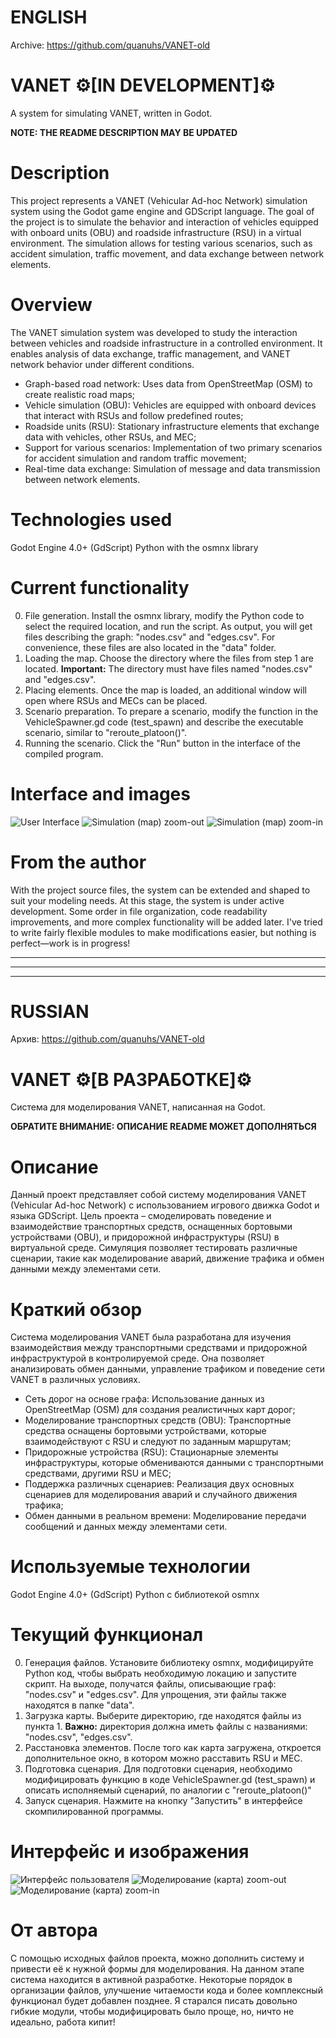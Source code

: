 # ENGLISH
Archive: https://github.com/quanuhs/VANET-old

# VANET ⚙️[IN DEVELOPMENT]⚙️
A system for simulating VANET, written in Godot.

**NOTE: THE README DESCRIPTION MAY BE UPDATED**

# Description
This project represents a VANET (Vehicular Ad-hoc Network) simulation system using the Godot game engine and GDScript language. The goal of the project is to simulate the behavior and interaction of vehicles equipped with onboard units (OBU) and roadside infrastructure (RSU) in a virtual environment. The simulation allows for testing various scenarios, such as accident simulation, traffic movement, and data exchange between network elements.

# Overview
The VANET simulation system was developed to study the interaction between vehicles and roadside infrastructure in a controlled environment. It enables analysis of data exchange, traffic management, and VANET network behavior under different conditions.
* Graph-based road network: Uses data from OpenStreetMap (OSM) to create realistic road maps;
* Vehicle simulation (OBU): Vehicles are equipped with onboard devices that interact with RSUs and follow predefined routes;
* Roadside units (RSU): Stationary infrastructure elements that exchange data with vehicles, other RSUs, and MEC;
* Support for various scenarios: Implementation of two primary scenarios for accident simulation and random traffic movement;
* Real-time data exchange: Simulation of message and data transmission between network elements.

# Technologies used
Godot Engine 4.0+ (GdScript)
Python with the osmnx library

# Current functionality
0. File generation. Install the osmnx library, modify the Python code to select the required location, and run the script. 
As output, you will get files describing the graph: "nodes.csv" and "edges.csv". For convenience, these files are also located in the "data" folder.
1. Loading the map. Choose the directory where the files from step 1 are located. **Important:** The directory must have files named "nodes.csv" and "edges.csv".
2. Placing elements. Once the map is loaded, an additional window will open where RSUs and MECs can be placed.
3. Scenario preparation. To prepare a scenario, modify the function in the VehicleSpawner.gd code (test_spawn) and describe the executable scenario, similar to "reroute_platoon()".
4. Running the scenario. Click the "Run" button in the interface of the compiled program.

# Interface and images
![User Interface](https://github.com/user-attachments/assets/1649118e-86c2-4538-bb4d-185dcbe2dd5b)
![Simulation (map) zoom-out](https://github.com/user-attachments/assets/cce73744-e5f1-4687-81b6-e39773452307)
![Simulation (map) zoom-in](https://github.com/user-attachments/assets/b73f5a68-2082-4421-89e8-4cdbeb289b61)

# From the author
With the project source files, the system can be extended and shaped to suit your modeling needs. At this stage, the system is under active development. Some order in file organization, code readability improvements, and more complex functionality will be added later.
I've tried to write fairly flexible modules to make modifications easier, but nothing is perfect—work is in progress!

---
---
---

# RUSSIAN
Архив: https://github.com/quanuhs/VANET-old

# VANET ⚙️[В РАЗРАБОТКЕ]⚙️
Система для моделирования VANET, написанная на Godot.

**ОБРАТИТЕ ВНИМАНИЕ: ОПИСАНИЕ README МОЖЕТ ДОПОЛНЯТЬСЯ**

# Описание
Данный проект представляет собой систему моделирования VANET (Vehicular Ad-hoc Network) с использованием игрового движка Godot и языка GDScript. Цель проекта – смоделировать поведение и взаимодействие транспортных средств, оснащенных бортовыми устройствами (OBU), и придорожной инфраструктуры (RSU) в виртуальной среде. Симуляция позволяет тестировать различные сценарии, такие как моделирование аварий, движение трафика и обмен данными между элементами сети.

# Краткий обзор
Система моделирования VANET была разработана для изучения взаимодействия между транспортными средствами и придорожной инфраструктурой в контролируемой среде. Она позволяет анализировать обмен данными, управление трафиком и поведение сети VANET в различных условиях.
* Сеть дорог на основе графа: Использование данных из OpenStreetMap (OSM) для создания реалистичных карт дорог;
* Моделирование транспортных средств (OBU): Транспортные средства оснащены бортовыми устройствами, которые взаимодействуют с RSU и следуют по заданным маршрутам;
* Придорожные устройства (RSU): Стационарные элементы инфраструктуры, которые обмениваются данными с транспортными средствами, другими RSU и MEC;
* Поддержка различных сценариев: Реализация двух основных сценариев для моделирования аварий и случайного движения трафика;
* Обмен данными в реальном времени: Моделирование передачи сообщений и данных между элементами сети.

# Используемые технологии
Godot Engine 4.0+ (GdScript)
Python с библиотекой osmnx


# Текущий функционал
0. Генерация файлов. Установите библиотеку osmnx, модифицируйте Python код, чтобы выбрать необходимую локацию и запустите скрипт.
На выходе, получатся файлы, описывающие граф: "nodes.csv" и "edges.csv". Для упрощения, эти файлы также находятся в папке "data".
1. Загрузка карты. Выберите директорию, где находятся файлы из пункта 1. **Важно:** директория должна иметь файлы с названиями: "nodes.csv", "edges.csv".
2. Расстановка элементов. После того как карта загружена, откроется дополнительное окно, в котором можно расставить RSU и MEC.
3. Подготовка сценария. Для подготовки сценария, необходимо модифицировать функцию в коде VehicleSpawner.gd (test_spawn) и описать исполняемый сценарий, по аналогии с "reroute_platoon()"
4. Запуск сценария. Нажмите на кнопку "Запустить" в интерфейсе скомпилированной программы.

# Интерфейс и изображения
![Интерфейс пользователя](https://github.com/user-attachments/assets/1649118e-86c2-4538-bb4d-185dcbe2dd5b)
![Моделирование (карта) zoom-out](https://github.com/user-attachments/assets/cce73744-e5f1-4687-81b6-e39773452307)
![Моделирование (карта) zoom-in](https://github.com/user-attachments/assets/b73f5a68-2082-4421-89e8-4cdbeb289b61)




# От автора
С помощью исходных файлов проекта, можно дополнить систему и привести её к нужной формы для моделирования. На данном этапе система находится в активной разработке. Некоторые порядок в организации файлов, улучшение читаемости кода и более комплексный функционал будет добавлен позднее.
Я старался писать довольно гибкие модули, чтобы модифицировать было проще, но, ничто не идеально, работа кипит!
